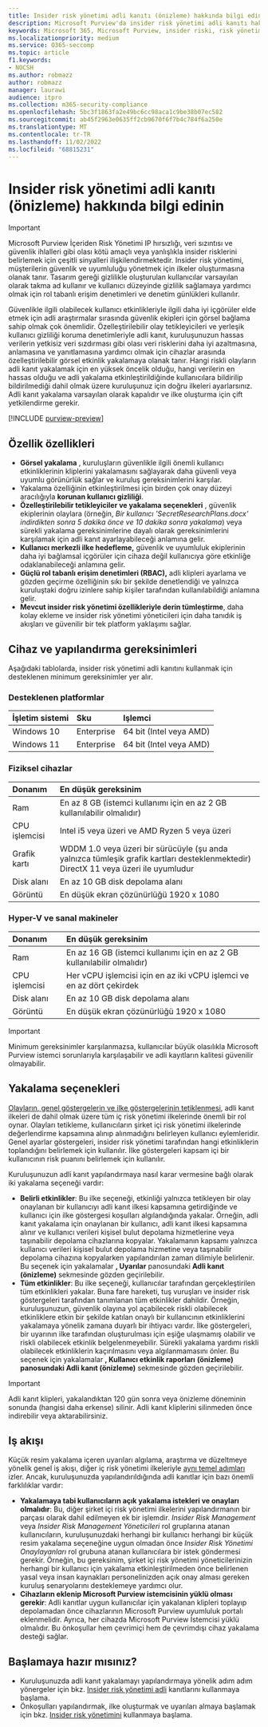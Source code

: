 ```yaml
---
title: Insider risk yönetimi adli kanıtı (önizleme) hakkında bilgi edinin
description: Microsoft Purview'da insider risk yönetimi adli kanıtı hakkında bilgi edinin. Adli kanıt, kullanıcının eylemlerinin risk oluşturup oluşturmadığını ve bir güvenlik olayına yol açıp açmadığını saptamaya yardımcı olmak için yakalanan kullanıcı etkinliğini görüntülemeye yönelik bir araştırma aracıdır.
keywords: Microsoft 365, Microsoft Purview, insider riski, risk yönetimi, uyumluluk
ms.localizationpriority: medium
ms.service: O365-seccomp
ms.topic: article
f1.keywords:
- NOCSH
ms.author: robmazz
author: robmazz
manager: laurawi
audience: itpro
ms.collection: m365-security-compliance
ms.openlocfilehash: 5bc3f1863fa2e49bc6cc98aca1c9be38b07ec582
ms.sourcegitcommit: ab45f2963e0635ff2cb9670f6f7b4c784f6a250e
ms.translationtype: MT
ms.contentlocale: tr-TR
ms.lasthandoff: 11/02/2022
ms.locfileid: "68815231"
---
```

# <a name="learn-about-insider-risk-management-forensic-evidence-preview"></a>Insider risk yönetimi adli kanıtı (önizleme) hakkında bilgi edinin

>[!IMPORTANT]
>Microsoft Purview İçeriden Risk Yönetimi IP hırsızlığı, veri sızıntısı ve güvenlik ihlalleri gibi olası kötü amaçlı veya yanlışlıkla insider risklerini belirlemek için çeşitli sinyalleri ilişkilendirmektedir. Insider risk yönetimi, müşterilerin güvenlik ve uyumluluğu yönetmek için ilkeler oluşturmasına olanak tanır. Tasarım gereği gizlilikle oluşturulan kullanıcılar varsayılan olarak takma ad kullanır ve kullanıcı düzeyinde gizlilik sağlamaya yardımcı olmak için rol tabanlı erişim denetimleri ve denetim günlükleri kullanılır.

Güvenlikle ilgili olabilecek kullanıcı etkinlikleriyle ilgili daha iyi içgörüler elde etmek için adli araştırmalar sırasında güvenlik ekipleri için görsel bağlama sahip olmak çok önemlidir. Özelleştirilebilir olay tetikleyicileri ve yerleşik kullanıcı gizliliği koruma denetimleriyle adli kanıt, kuruluşunuzun hassas verilerin yetkisiz veri sızdırması gibi olası veri risklerini daha iyi azaltmasına, anlamasına ve yanıtlamasına yardımcı olmak için cihazlar arasında özelleştirilebilir görsel etkinlik yakalamaya olanak tanır. Hangi riskli olayların adli kanıt yakalamak için en yüksek öncelik olduğu, hangi verilerin en hassas olduğu ve adli yakalama etkinleştirildiğinde kullanıcılara bildirilip bildirilmediği dahil olmak üzere kuruluşunuz için doğru ilkeleri ayarlarsınız. Adli kanıt yakalama varsayılan olarak kapalıdır ve ilke oluşturma için çift yetkilendirme gerekir.

[!INCLUDE [purview-preview](../includes/purview-preview.md)]

## <a name="feature-capabilities"></a>Özellik özellikleri

- **Görsel yakalama** , kuruluşların güvenlikle ilgili önemli kullanıcı etkinliklerinin kliplerini yakalamasını sağlayarak daha güvenli veya uyumlu görünürlük sağlar ve kuruluş gereksinimlerini karşılar.
- Yakalama özelliğinin etkinleştirilmesi için birden çok onay düzeyi aracılığıyla **korunan kullanıcı gizliliği**.
- **Özelleştirilebilir tetikleyiciler ve yakalama seçenekleri** , güvenlik ekiplerinin olaylara (örneğin, *Bir kullanıcı 'SecretResearchPlans.docx' indirdikten sonra 5 dakika önce ve 10 dakika sonra yakalama*) veya sürekli yakalama gereksinimlerine dayalı olarak gereksinimlerini karşılamak için adli kanıt ayarlayabileceği anlamına gelir.
- **Kullanıcı merkezli ilke hedefleme,** güvenlik ve uyumluluk ekiplerinin daha iyi bağlamsal içgörüler için cihaza değil kullanıcıya göre etkinliğe odaklanabileceği anlamına gelir.
- **Güçlü rol tabanlı erişim denetimleri (RBAC),** adli klipleri ayarlama ve gözden geçirme özelliğinin sıkı bir şekilde denetlendiği ve yalnızca kuruluştaki doğru izinlere sahip kişiler tarafından kullanılabildiği anlamına gelir.
- **Mevcut insider risk yönetimi özellikleriyle derin tümleştirme**, daha kolay ekleme ve insider risk yönetimi yöneticileri için daha tanıdık iş akışları ve güvenilir bir tek platform yaklaşımı sağlar.

## <a name="device-and-configuration-requirements"></a>Cihaz ve yapılandırma gereksinimleri

Aşağıdaki tablolarda, insider risk yönetimi adli kanıtını kullanmak için desteklenen minimum gereksinimler yer alır.

### <a name="supported-platforms"></a>Desteklenen platformlar

|**İşletim sistemi**|**Sku**|**Işlemci**|
|:----------|:-------|:-------------------|
| Windows 10 | Enterprise | 64 bit (Intel veya AMD) |
| Windows 11 | Enterprise | 64 bit (Intel veya AMD) |

### <a name="physical-devices"></a>Fiziksel cihazlar

|**Donanım**|**En düşük gereksinim**|
|:----------|:-------------------------------|
| Ram | En az 8 GB (istemci kullanımı için en az 2 GB kullanılabilir olmalıdır) |
| CPU işlemcisi | Intel i5 veya üzeri ve AMD Ryzen 5 veya üzeri |
| Grafik kartı | WDDM 1.0 veya üzeri bir sürücüyle (şu anda yalnızca tümleşik grafik kartları desteklenmektedir) DirectX 11 veya üzeri ile uyumludur|
| Disk alanı | En az 10 GB disk depolama alanı |
| Görüntü | En düşük ekran çözünürlüğü 1920 x 1080 | 

### <a name="hyper-v-and-virtual-machines"></a>Hyper-V ve sanal makineler

|**Donanım**|**En düşük gereksinim**|
|:----------|:-------------------------------|
| Ram | En az 16 GB (istemci kullanımı için en az 2 GB kullanılabilir olmalıdır) |
| CPU işlemcisi | Her vCPU işlemcisi için en az iki vCPU işlemci ve en az dört çekirdek |
| Disk alanı | En az 10 GB disk depolama alanı |
| Görüntü | En düşük ekran çözünürlüğü 1920 x 1080 | 

> [!IMPORTANT]
> Minimum gereksinimler karşılanmazsa, kullanıcılar büyük olasılıkla Microsoft Purview istemci sorunlarıyla karşılaşabilir ve adli kayıtların kalitesi güvenilir olmayabilir.

## <a name="capturing-options"></a>Yakalama seçenekleri

[Olayların, genel göstergelerin ve ilke göstergelerinin tetiklenmesi,](/microsoft-365/compliance/insider-risk-management-settings#indicators) adli kanıt ilkeleri de dahil olmak üzere tüm iç risk yönetimi ilkelerinde önemli bir rol oynar. Olayları tetikleme, kullanıcıların şirket içi risk yönetimi ilkelerinde değerlendirme kapsamına alınıp alınmadığını belirleyen kullanıcı eylemleridir. Genel ayarlar göstergeleri, insider risk yönetimi tarafından hangi etkinliklerin toplandığını belirlemek için kullanılır. İlke göstergeleri kapsam içi bir kullanıcının risk puanını belirlemek için kullanılır.

Kuruluşunuzun adli kanıt yapılandırmaya nasıl karar vermesine bağlı olarak iki yakalama seçeneği vardır:

- **Belirli etkinlikler**: Bu ilke seçeneği, etkinliği yalnızca tetikleyen bir olay onaylanan bir kullanıcıyı adli kanıt ilkesi kapsamına getirdiğinde ve kullanıcı için ilke göstergesi koşulları algılandığında yakalar. Örneğin, adli kanıt yakalama için onaylanan bir kullanıcı, adli kanıt ilkesi kapsamına alınır ve kullanıcı verileri kişisel bulut depolama hizmetlerine veya taşınabilir depolama cihazlarına kopyalar. Yakalamanın kapsamı yalnızca kullanıcı verileri kişisel bulut depolama hizmetine veya taşınabilir depolama cihazına kopyalarken yapılandırılan zaman dilimiyle belirlenir. Bu seçenek için yakalamalar **, Uyarılar** panosundaki **Adli kanıt (önizleme)** sekmesinde gözden geçirilebilir.
- **Tüm etkinlikler**: Bu ilke seçeneği, kullanıcılar tarafından gerçekleştirilen tüm etkinlikleri yakalar. Buna fare hareketi, tuş vuruşları ve insider risk göstergeleri tarafından tanımlanan tüm etkinlikler dahildir. Örneğin, kuruluşunuzun, güvenlik olayına yol açabilecek riskli olabilecek etkinliklere etkin bir şekilde katılan onaylı bir kullanıcının etkinliklerini yakalamaya yönelik zamana duyarlı bir ihtiyacı vardır. İlke göstergeleri, bir uyarının ilke tarafından oluşturulması için eşiğe ulaşmamış olabilir ve riskli olabilecek etkinlik belgelenmeyebilir. Sürekli yakalama yardımı riskli olabilecek etkinliklerin kaçırılmasını veya algılanmamasını önler. Bu seçenek için yakalamalar **, Kullanıcı etkinlik raporları** **(önizleme) panosundaki Adli kanıt (önizleme)** sekmesinde gözden geçirilebilir.

>[!IMPORTANT]
>Adli kanıt klipleri, yakalandıktan 120 gün sonra veya önizleme döneminin sonunda (hangisi daha erkense) silinir. Adli kanıt kliplerini silinmeden önce indirebilir veya aktarabilirsiniz.

## <a name="workflow"></a>Iş akışı

Küçük resim yakalama içeren uyarıları algılama, araştırma ve düzeltmeye yönelik genel iş akışı, diğer iç risk yönetimi ilkeleriyle [aynı temel adımları](/microsoft-365/compliance/insider-risk-management#workflow) izler. Ancak, kuruluşunuzda yapılandırıldığında adli kanıtlar için bazı önemli farklılıklar vardır:

- **Yakalamaya tabi kullanıcıların açık yakalama istekleri ve onayları olmalıdır**: Bu, diğer şirket içi risk yönetimi ilkelerini yapılandırmanın bir parçası olarak dahil edilmeyen ek bir işlemdir. *Insider Risk Management* veya *Insider Risk Management Yöneticileri* rol gruplarına atanan kullanıcıların, kuruluşunuzdaki herhangi bir kullanıcı herhangi bir küçük resim yakalama seçeneğine uygun olmadan önce *Insider Risk Yönetimi Onaylayanları* rol grubuna atanan kullanıcılara bir istek göndermesi gerekir. Örneğin, bu gereksinim, şirket içi risk yönetimi yöneticilerinizin herhangi bir kullanıcı için yakalama etkinleştirilmeden önce belirlenen yasal veya insan kaynakları personelinizden açık onay alması gereken kuruluş senaryolarını desteklemeye yardımcı olur.
- **Cihazların eklenip Microsoft Purview istemcisinin yüklü olması gerekir**: Adli kanıtlar uygun kullanıcılar için yakalanan klipleri toplayıp depolamadan önce cihazlarının Microsoft Purview uyumluluk portalı eklenmelidir. Ayrıca, her cihazda Microsoft Purview İstemcisi yüklü olmalıdır. Bu önkoşullar hem çevrimiçi hem de çevrimdışı cihaz yakalama desteği sağlar.

## <a name="ready-to-get-started"></a>Başlamaya hazır mısınız?

- Kuruluşunuzda adli kanıt yakalamayı yapılandırmaya yönelik adım adım yönergeler için bkz. [Insider risk yönetimi adli](/microsoft-365/compliance/insider-risk-management-forensic-evidence-configure) kanıtlarını kullanmaya başlama.
- Önkoşulları yapılandırmak, ilke oluşturmak ve uyarıları almaya başlamak için bkz. [Insider risk yönetimini](/microsoft-365/compliance/insider-risk-management-configure) kullanmaya başlama.
